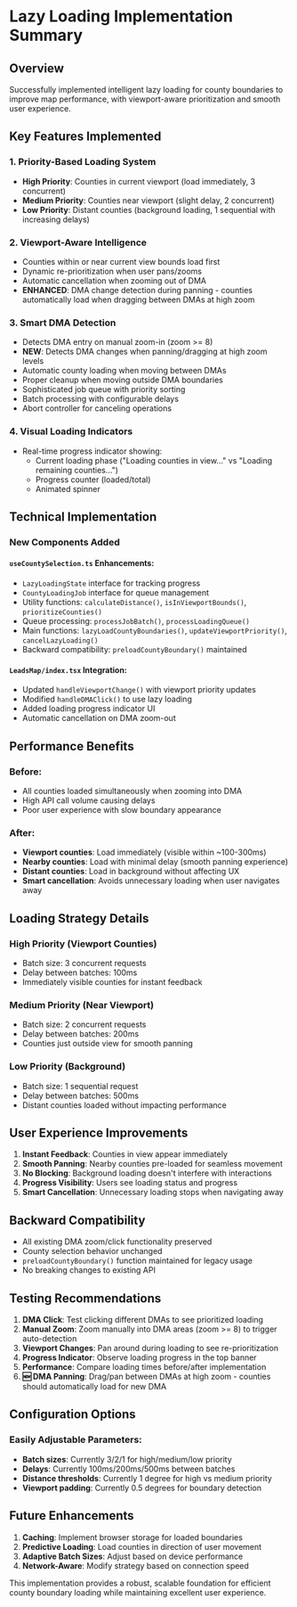 # Lazy Loading Implementation Summary

## Overview
Successfully implemented intelligent lazy loading for county boundaries to improve map performance, with viewport-aware prioritization and smooth user experience.

## Key Features Implemented

### 1. **Priority-Based Loading System**
- **High Priority**: Counties in current viewport (load immediately, 3 concurrent)
- **Medium Priority**: Counties near viewport (slight delay, 2 concurrent) 
- **Low Priority**: Distant counties (background loading, 1 sequential with increasing delays)

### 2. **Viewport-Aware Intelligence**
- Counties within or near current view bounds load first
- Dynamic re-prioritization when user pans/zooms
- Automatic cancellation when zooming out of DMA
- **ENHANCED**: DMA change detection during panning - counties automatically load when dragging between DMAs at high zoom

### 3. **Smart DMA Detection**
- Detects DMA entry on manual zoom-in (zoom >= 8)
- **NEW**: Detects DMA changes when panning/dragging at high zoom levels
- Automatic county loading when moving between DMAs
- Proper cleanup when moving outside DMA boundaries
- Sophisticated job queue with priority sorting
- Batch processing with configurable delays
- Abort controller for canceling operations

### 4. **Visual Loading Indicators**
- Real-time progress indicator showing:
  - Current loading phase ("Loading counties in view..." vs "Loading remaining counties...")
  - Progress counter (loaded/total)
  - Animated spinner

## Technical Implementation

### New Components Added

#### `useCountySelection.ts` Enhancements:
- `LazyLoadingState` interface for tracking progress
- `CountyLoadingJob` interface for queue management
- Utility functions: `calculateDistance()`, `isInViewportBounds()`, `prioritizeCounties()`
- Queue processing: `processJobBatch()`, `processLoadingQueue()`
- Main functions: `lazyLoadCountyBoundaries()`, `updateViewportPriority()`, `cancelLazyLoading()`
- Backward compatibility: `preloadCountyBoundary()` maintained

#### `LeadsMap/index.tsx` Integration:
- Updated `handleViewportChange()` with viewport priority updates
- Modified `handleDMAClick()` to use lazy loading
- Added loading progress indicator UI
- Automatic cancellation on DMA zoom-out

## Performance Benefits

### Before:
- All counties loaded simultaneously when zooming into DMA
- High API call volume causing delays
- Poor user experience with slow boundary appearance

### After:
- **Viewport counties**: Load immediately (visible within ~100-300ms)
- **Nearby counties**: Load with minimal delay (smooth panning experience)
- **Distant counties**: Load in background without affecting UX
- **Smart cancellation**: Avoids unnecessary loading when user navigates away

## Loading Strategy Details

### High Priority (Viewport Counties)
- Batch size: 3 concurrent requests
- Delay between batches: 100ms
- Immediately visible counties for instant feedback

### Medium Priority (Near Viewport)
- Batch size: 2 concurrent requests  
- Delay between batches: 200ms
- Counties just outside view for smooth panning

### Low Priority (Background)
- Batch size: 1 sequential request
- Delay between batches: 500ms
- Distant counties loaded without impacting performance

## User Experience Improvements

1. **Instant Feedback**: Counties in view appear immediately
2. **Smooth Panning**: Nearby counties pre-loaded for seamless movement
3. **No Blocking**: Background loading doesn't interfere with interactions
4. **Progress Visibility**: Users see loading status and progress
5. **Smart Cancellation**: Unnecessary loading stops when navigating away

## Backward Compatibility

- All existing DMA zoom/click functionality preserved
- County selection behavior unchanged
- `preloadCountyBoundary()` function maintained for legacy usage
- No breaking changes to existing API

## Testing Recommendations

1. **DMA Click**: Test clicking different DMAs to see prioritized loading
2. **Manual Zoom**: Zoom manually into DMA areas (zoom >= 8) to trigger auto-detection
3. **Viewport Changes**: Pan around during loading to see re-prioritization
4. **Progress Indicator**: Observe loading progress in the top banner
5. **Performance**: Compare loading times before/after implementation
6. **🆕 DMA Panning**: Drag/pan between DMAs at high zoom - counties should automatically load for new DMA

## Configuration Options

### Easily Adjustable Parameters:
- **Batch sizes**: Currently 3/2/1 for high/medium/low priority
- **Delays**: Currently 100ms/200ms/500ms between batches
- **Distance thresholds**: Currently 1 degree for high vs medium priority
- **Viewport padding**: Currently 0.5 degrees for boundary detection

## Future Enhancements

1. **Caching**: Implement browser storage for loaded boundaries
2. **Predictive Loading**: Load counties in direction of user movement
3. **Adaptive Batch Sizes**: Adjust based on device performance
4. **Network-Aware**: Modify strategy based on connection speed

This implementation provides a robust, scalable foundation for efficient county boundary loading while maintaining excellent user experience.
